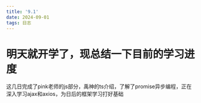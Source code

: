 ```yaml
---
title: '9.1'
date: 2024-09-01
tags: 日志
---
```


# 明天就开学了，现总结一下目前的学习进度
这几日完成了pink老师的js部分，禹神的ts介绍，了解了promise异步编程，正在深入学习ajax和axios，为日后的框架学习打好基础
